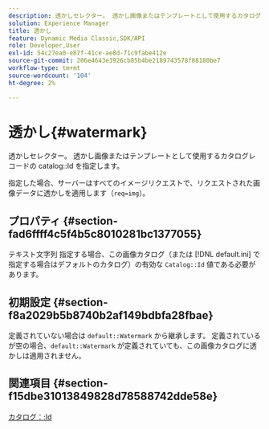 ```yaml
---
description: 透かしセレクター。 透かし画像またはテンプレートとして使用するカタログレコードのカタログ ID を指定します。
solution: Experience Manager
title: 透かし
feature: Dynamic Media Classic,SDK/API
role: Developer,User
exl-id: 54c27ea0-e87f-41ce-ae8d-71c9fabe412e
source-git-commit: 206e4643e3926cb85b4be2189743578f88180be7
workflow-type: tm+mt
source-wordcount: '104'
ht-degree: 2%

---
```


# 透かし{#watermark}

透かしセレクター。 透かし画像またはテンプレートとして使用するカタログレコードの catalog::Id を指定します。

指定した場合、サーバーはすべてのイメージリクエストで、リクエストされた画像データに透かしを適用します（`req=img`）。

## プロパティ {#section-fad6ffff4c5f4b5c8010281bc1377055}

テキスト文字列 指定する場合、この画像カタログ（または [!DNL default.ini] で指定する場合はデフォルトのカタログ）の有効な `Catalog::Id` 値である必要があります。

## 初期設定 {#section-f8a2029b5b8740b2af149bdbfa28fbae}

定義されていない場合は `default::Watermark` から継承します。 定義されているが空の場合、`default::Watermark` が定義されていても、この画像カタログに透かしは適用されません。

## 関連項目 {#section-f15dbe31013849828d78588742dde58e}

[カタログ：:Id](/help/aem-is-ir-api/is-api/image-catalog/image-serving-api-ref/c-image-catalog-reference/c-image-svg-data-reference/c-image-data-reference/r-id-cat.md)
